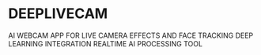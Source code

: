 # DEEPLIVECAM
AI WEBCAM APP FOR LIVE CAMERA EFFECTS AND FACE TRACKING DEEP LEARNING INTEGRATION
REALTIME AI PROCESSING TOOL
